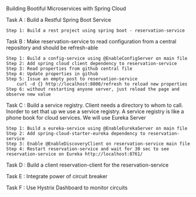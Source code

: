 Building Bootiful Microservices with Spring Cloud


Task A : Build a Restful Spring Boot Service

	Step 1: Build a rest project using spring boot - reservation-service 

Task B : Make reservation-service to read configuration from a central repository and should be refresh-able

	Step 1: Build a config-service using @EnableConfigServer on main file
	Step 2: Add spring cloud client dependency to reservation-service
	Step 3: Read properties from github central file
	Step 4: Update properties in github 
	Step 5: Issue an empty post to reservation-service
		curl -d {} http://localhost:8000/refresh to reload new properties
	Step 6: without restarting anyone server, just reload the page and observe new value
	
	
Task C : Build a service registry. Client needs a directory to whom to call. Inorder to set that up we use a service registry. A service registry is like a phone book for cloud services. We will use Eureka Server

	Step 1: Build a eureka-service using @EnableEurekaServer on main file
	Step 2: Add spring-cloud-starter-eureka dependency to reservation-service
	Step 3: Enable @EnableDiscoveryClient on reservation-service main file
	Step 4: Restart reservation-service and wait for 30 sec to see reservation-service on Eureka http://localhost:8761/

Task D : Build a client reservation-client for the reservation-service

Task E : Integrate power of circuit breaker

Task F : Use Hystrix Dashboard to monitor circuits 
